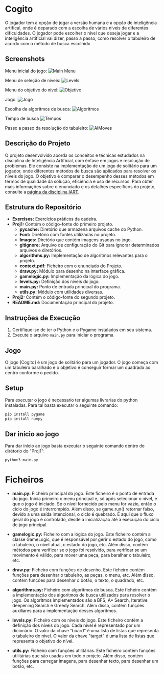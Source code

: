 # Cogito

O jogador tem a opção de jogar a versão humana e a opção de inteligência artifical, onde é deparado com a escolha de vários níveis de diferentes dificuldades. O jogador pode escolher o nível que deseja jogar e a inteligência artificial vai dizer, passo a passo, como resolver o tabuleiro de acordo com o método de busca escolhido.

## Screenshots

Menu inicial do jogo:
![Main Menu](images/MainMenu.png)

Menu de seleção de níveis:
![Levels](images/Levels.png)

Menu do objetivo do nivel:
![Objetivo](images/Objetivo.png)

Jogo:
![Jogo](images/Jogo.png)

Escolha de algoritmos de busca:
![Algoritmos](images/Algoritmos.png)

Tempo de busca
![Tempos](images/Tempos.png)

Passo a passo da resolução do tabuleiro:
![AIMoves](images/AIMoves.png)



## Descrição do Projeto
O projeto desenvolvido aborda os conceitos e técnicas estudados na disciplina de Inteligência Artificial, com ênfase em jogos e resolução de problemas. Ele consiste na implementação de um jogo de solitário para um jogador, onde diferentes métodos de busca são aplicados para resolver os níveis do jogo. O objetivo é comparar o desempenho desses métodos em termos de qualidade da solução, eficiência e uso de recursos.
Para obter mais informações sobre o enunciado e os detalhes específicos do projeto, consulte a [página da disciplina IART](https://sigarra.up.pt/feup/pt/UCURR_GERAL.FICHA_UC_VIEW?pv_ocorrencia_id=520334).

## Estrutura do Repositório
- **Exercises:** Exercícios práticos da cadeira.
- **Proj1:** Contém o código-fonte do primeiro projeto.
  - **__pycache__:** Diretório que armazena arquivos cache do Python.
  - **Font:** Diretório com fontes utilizadas no projeto.
  - **Images:** Diretório que contém imagens usadas no jogo.
  - **gitignore:** Arquivo de configuração do Git para ignorar determinados arquivos e diretórios.
  - **algorithms.py:** Implementação de algoritmos relevantes para o projeto.
  - **context.pdf:** Ficheiro com o enunciado do Projeto.
  - **draw.py:** Módulo para desenho na interface gráfica.
  - **gamelogic.py:** Implementação da lógica do jogo.
  - **levels.py:** Definição dos níveis do jogo.
  - **main.py:** Ponto de entrada principal do programa.
  - **utils.py:** Módulo com utilidades diversas.
- **Proj2:** Contém o código-fonte do segundo projeto.
- **README.md:** Documentação principal do projeto.

## Instruções de Execução
1. Certifique-se de ter o Python e o Pygame instalados em seu sistema.
2. Execute o arquivo `main.py` para iniciar o programa.

## Jogo
O jogo [Cogito] é um jogo de solitário para um jogador. O jogo começa com um tabuleiro baralhado e o objetivo é conseguir formar um quadrado ao centro conforme o pedido.

## Setup
Para executar o jogo é necessario ter algumas livrarias do python instaladas. Para tal basta executar o seguinte comando:
```bash
pip install pygame
pip install numpy
```

## Dar início ao jogo
Para dar início ao jogo basta executar o seguinte comando dentro do dirétorio do "Proj1":
```bash
python3 main.py
```

# Ficheiros
- **main.py:** Ficheiro principal do jogo.
  Este ficheiro é o ponto de entrada do jogo. Inicia primeiro o menu principal e, só após selecionar o nível, é que o jogo é iniciado. Se o nível fornecido pelo menu for vazio, então o ciclo do jogo é interrompido. Além disso, se game.run() retornar falso, devido a uma saída intencional, o ciclo é quebrado. É aqui que o fluxo geral do jogo é controlado, desde a inicialização até à execução do ciclo de jogo principal.

- **gamelogic.py:** Ficheiro com a lógica do jogo.
  Este ficheiro contém a classe GameLogic, que é responsável por gerir o estado do jogo, como o tabuleiro, o nível atual, o estado do jogo, etc. Além disso, contém métodos para verificar se o jogo foi resolvido, para verificar se um movimento é válido, para mover uma peça, para baralhar o tabuleiro, etc.

- **draw.py:** Ficheiro com funções de desenho.
  Este ficheiro contém funções para desenhar o tabuleiro, as peças, o menu, etc. Além disso, contém funções para desenhar o botão, o texto, o quadrado, etc.

- **algorithms.py:** Ficheiro com algoritmos de busca.
  Este ficheiro contém a implementação dos algoritmos de busca utilizados para resolver o jogo. Os algoritmos implementados são a BFS, A* Search, Iterative deepening Search e Greedy Search. Além disso, contém funções auxiliares para a implementação desses algoritmos.

- **levels.py:** Ficheiro com os níveis do jogo.
  Este ficheiro contém a definição dos níveis do jogo. Cada nível é representado por um dicionário. O valor da chave "board" é uma lista de listas que representa o tabuleiro do nível. O valor da chave "target" é uma lista de listas que representa o objetivo do nível. 

- **utils.py:** Ficheiro com funções utilitárias.
  Este ficheiro contém funções utilitárias que são usadas em todo o projeto. Além disso, contém funções para carregar imagens, para desenhar texto, para desenhar um botão, etc.